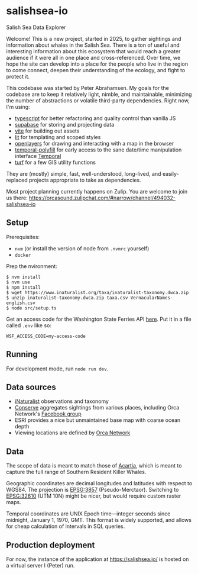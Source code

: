 # salishsea-io
Salish Sea Data Explorer

Welcome! This is a new project, started in 2025, to gather sightings and information about whales in the Salish Sea. There is a ton of useful and interesting information about this ecosystem that would reach a greater audience if it were all in one place and cross-referenced. Over time, we hope the site can develop into a place for the people who live in the region to come connect, deepen their understanding of the ecology, and fight to protect it.

This codebase was started by Peter Abrahamsen. My goals for the codebase are to keep it relatively light, nimble, and maintainable, minimizing the number of abstractions or volatile third-party dependencies. Right now, I'm using:
- [typescript](https://www.typescriptlang.org/) for better refactoring and quality control than vanilla JS
- [supabase](https://supabase.com/) for storing and projecting data
- [vite](https://vite.dev/) for building out assets
- [lit](https://lit.dev/) for templating and scoped styles
- [openlayers](https://openlayers.org/) for drawing and interacting with a map in the browser
- [temporal-polyfill](https://www.npmjs.com/package/temporal-polyfill) for early access to the sane date/time manipulation interface [Temporal](https://developer.mozilla.org/en-US/docs/Web/JavaScript/Reference/Global_Objects/Temporal)
- [turf](https://turfjs.org/) for a few GIS utility functions

They are (mostly) simple, fast, well-understood, long-lived, and easily-replaced projects appropriate to take as dependencies.

Most project planning currently happens on Zulip. You are welcome to join us there: https://orcasound.zulipchat.com/#narrow/channel/494032-salishsea-io

## Setup

Prerequisites:
- `nvm` (or install the version of node from `.nvmrc` yourself)
- `docker`

Prep the nvironment:
```
$ nvm install
$ nvm use
$ npm install
$ wget https://www.inaturalist.org/taxa/inaturalist-taxonomy.dwca.zip
$ unzip inaturalist-taxonomy.dwca.zip taxa.csv VernacularNames-english.csv
$ node src/setup.ts
```

Get an access code for the Washington State Ferries API [here](https://www.wsdot.wa.gov/traffic/api/). Put it in a file called `.env` like so:
```
WSF_ACCESS_CODE=my-access-code
```

## Running

For development mode, run `node run dev`.

## Data sources

- [iNaturalist](https://www.inaturalist.org/) observations and taxonomy
- [Conserve](https://conserve.io) aggregates sightings from various places, including Orca Network's [Facebook group](https://www.facebook.com/groups/564701038927716)
- ESRI provides a nice but unmaintained base map with coarse ocean depth
- Viewing locations are defined by [Orca Network](https://www.orcanetwork.org/)

## Data

The scope of data is meant to match those of [Acartia](https://github.com/salish-sea/acartia/wiki/1.-Context-for-SSEMMI-&-Acartia#spatial-boundaries-related-to-acartia), which is meant to capture the full range of Southern Resident Killer Whales.

Geographic coordinates are decimal longitudes and latitudes with respect to WGS84. The projection is [EPSG:3857](https://spatialreference.org/ref/epsg/3857/) (Pseudo-Merctaor). Switching to [EPSG:32610](https://spatialreference.org/ref/epsg/32610/) (UTM 10N) might be nicer, but would require custom raster maps.

Temporal coordinates are UNIX Epoch time—integer seconds since midnight, January 1, 1970, GMT. This format is widely supported, and allows for cheap calculation of intervals in SQL queries.

## Production deployment

For now, the instance of the application at https://salishsea.io/ is hosted on a virtual server I (Peter) run.
